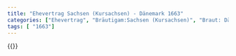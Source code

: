 ```yaml
---
title: "Ehevertrag Sachsen (Kursachsen) - Dänemark 1663"
categories: ["Ehevertrag", "Bräutigam:Sachsen (Kursachsen)", "Braut: Dänemark", "Eheschließung vollzogen?:Ja", "verschiedenkonfessionelle Ehe?:Nein", "Dynastie Bräutigam:Wettin (Albertiner)", "Akteur Bräutigam:Wettin (Albertiner)", "Akteur Braut:Oldenburg (Dänemark)", "Textbezug?:nein", "Ständisch?:nein", "Ratifikation?:nein", "Sonstiges?:nein", "Bräutigam:Sachsen (Kursachsen)", "Braut: Dänemark"]
tags: [ "1663"]
---
```

<!--more-->
{{<v71>}}